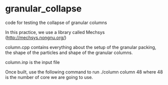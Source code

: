 # granular_collapse
code for testing the collapse of granular columns

In this practice, we use a library called Mechsys (http://mechsys.nongnu.org/)

column.cpp contains everything about the setup of the granular packing, the shape of the particles and shape 
of the granular columns.

column.inp is the input file

Once built, use the following command to run
./column column 48
where 48 is the number of core we are going to use.
